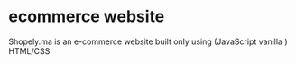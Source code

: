 # ecommerce website
Shopely.ma is an e-commerce website built only using (JavaScript vanilla ) HTML/CSS
